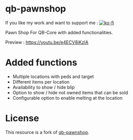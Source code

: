 # qb-pawnshop

If you like my work and want to support me : [![ko-fi](https://ko-fi.com/img/githubbutton_sm.svg)](https://ko-fi.com/F2F3EU9ME)

Pawn Shop For QB-Core with added functionalities.

Preview : https://youtu.be/e4ECV8iKzlA



# Added functions

- Multiple locations with peds and target
- Different items per location
- Availability to show / hide blip
- Option to show / hide not owned items that can be sold
- Configurable option to enable melting at the location

# License

This resource is a fork of [qb-pawnshop](https://github.com/qbcore-framework/qb-pawnshop).
